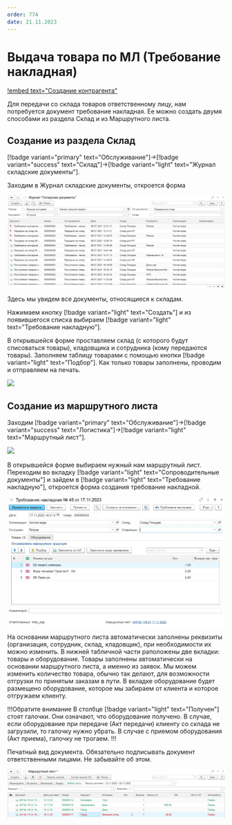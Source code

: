 ```yaml
---
order: 774
date: 21.11.2023
---
```

# Выдача товара по МЛ (Требование накладная)

[!embed text="Создание контрагента"](https://youtu.be/xWB9VA2kruQ)

Для передачи со склада товаров ответственному лицу, нам потребуется документ требование накладная.
Ее можно создать двумя способами из раздела Склад и из Маршрутного листа.

## Создание из раздела Склад

[!badge variant="primary" text="Обслуживание"]->[!badge variant="success" text="Склад"]->[!badge variant="light" text="Журнал складские документы"].

Заходим в Журнал складские документы, откроется форма

![](\images\диспетчер\требование.jpg)

Здесь мы увидем все документы, относящиеся к складам.

Нажимаем кнопку [!badge variant="light" text="Создать"] и из появившегося списка выбираем [!badge variant="light" text="Требование накладную"].

В открывшейся форме проставляем склад (с которого будут списоваться товары), кладовщика и сотрудника (кому передаются товары). Заполняем таблицу товарами с помощью кнопки [!badge variant="light" text="Подбор"]. Как только товары заполнены, проводим и отправляем на печать.

![](\images\диспетчер\требование1.gif)

## Создание из маршрутного листа

Заходим [!badge variant="primary" text="Обслуживание"]->[!badge variant="success" text="Логистика"]->[!badge variant="light" text="Маршрутный лист"]. 

![](\images\диспетчер\требование3.jpg)

В открывшейся форме выбираем нужный нам маршрутный лист. Переходим во вкладку [!badge variant="light" text="Сопроводительные документы"] и зайдем в [!badge variant="light" text="Требование накладную"], откроется форма создания требование накладной.

![](\images\диспетчер\требование4.jpg)

На основании маршрутного листа автоматически заполнены реквизиты (организация, сотрудник, склад, кладовщик), при необходимости их можно изменить. В нижней табличной части раположены две вкладки: товары и оборудование. Товары заполнены автоматически на основании маршрутного листа, а именно из заявок. Мы можем изменить количество товара, обычно так делают, для возможности отгрузки по принятым заказам в пути. В вкладке оборудование будет размещено оборудование, которое мы забираем от клиента и которое отгружаем клиенту. 

!!!Обратите внимание
В столбце [!badge variant="light" text="Получен"] стоят галочки. Они означают, что оборудование получено. В случае, если оборудование при передаче (Акт передачи) клиенту со склада не загрузили, то галочку нужно убрать. В случае с приемом оборудования (Акт приема), галочку не трогаем.
!!!

Печатный вид документа. Обязательно подписывать документ ответственными лицами. Не забывайте об этом.

![](\images\диспетчер\печать.jpg)



